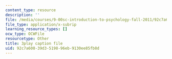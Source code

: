 ```yaml
---
content_type: resource
description: ''
file: /media/courses/9-00sc-introduction-to-psychology-fall-2011/92c7a60839d3519896eb9130ee85fb8d_SFPPw6sDHEI.vtt
file_type: application/x-subrip
learning_resource_types: []
ocw_type: OCWFile
resourcetype: Other
title: 3play caption file
uid: 92c7a608-39d3-5198-96eb-9130ee85fb8d
---
```

